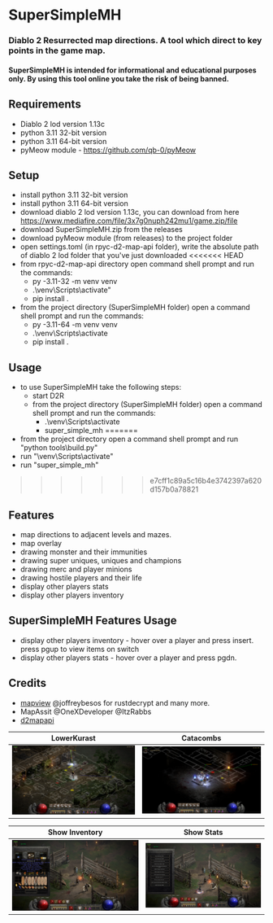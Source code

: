 # SuperSimpleMH
### Diablo 2 Resurrected map directions. A tool which direct to key points in the game map.
#### SuperSimpleMH is intended for informational and educational purposes only. By using this tool online you take the risk of being banned.

## Requirements
* Diablo 2 lod version 1.13c
* python 3.11 32-bit version
* python 3.11 64-bit version
* pyMeow module - https://github.com/qb-0/pyMeow

## Setup
* install python 3.11 32-bit version
* install python 3.11 64-bit version
* download diablo 2 lod version 1.13c, you can download from here https://www.mediafire.com/file/3x7g0nuph242mu1/game.zip/file
* download SuperSimpleMH.zip from the releases
* download pyMeow module (from releases) to the project folder
* open settings.toml (in rpyc-d2-map-api folder), write the absolute path of diablo 2 lod folder that you've just downloaded
<<<<<<< HEAD
* from rpyc-d2-map-api directory open command shell prompt and run the commands:
  * py -3.11-32 -m venv venv
  * .\venv\Scripts\activate"
  * pip install .
* from the project directory (SuperSimpleMH folder) open a command shell prompt and run the commands:
  * py -3.11-64 -m venv venv
  * .\venv\Scripts\activate
  * pip install .

## Usage
* to use SuperSimpleMH take the following steps:
  * start D2R
  * from the project directory (SuperSimpleMH folder) open a command shell prompt and run the commands:
    * .\venv\Scripts\activate
    * super_simple_mh
=======
* from the project directory open a command shell prompt and run "python tools\build.py"
* run "\venv\Scripts\activate"
* run "super_simple_mh"
>>>>>>> e7cff1c89a5c16b4e3742397a620d157b0a78821

## Features
* map directions to adjacent levels and mazes.
* map overlay
* drawing monster and their immunities
* drawing super uniques, uniques and champions
* drawing merc and player minions
* drawing hostile players and their life
* display other players stats
* display other players inventory

## SuperSimpleMH Features Usage
* display other players inventory - hover over a player and press insert. press pgup to view items on switch
* display other players stats - hover over a player and press pgdn.

## Credits
* [mapview](https://github.com/joffreybesos/d2r-mapview) @joffreybesos for rustdecrypt and many more.
* MapAssit @OneXDeveloper @ItzRabbs
* [d2mapapi](https://github.com/jcageman/d2mapapi)


LowerKurast                |  Catacombs
:-------------------------:|:-------------------------:
![plot](./LowerKurast.png)  |  ![plot](Catacombs.png)

Show Inventory             |  Show Stats
:-------------------------:|:-------------------------:
![plot](./ShowInventory.png)  |  ![plot](./ShowStats.png)
